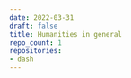 ```yaml
---
date: 2022-03-31
draft: false
title: Humanities in general
repo_count: 1
repositories:
- dash
---
```



